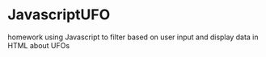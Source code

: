 # JavascriptUFO
homework using Javascript to filter based on user input and display data in HTML about UFOs

